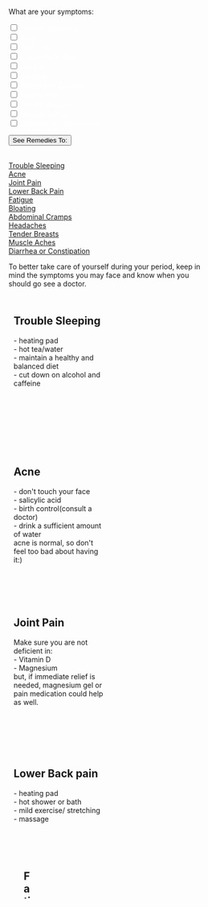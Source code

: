 <style>
#myBtn {
  display: none; /* Hidden by default */
  position: fixed; /* Fixed/sticky position */
  bottom: 20px; /* Place the button at the bottom of the page */
  right: 30px; /* Place the button 30px from the right */
  z-index: 99; /* Make sure it does not overlap */
  border: none; /* Remove borders */
  outline: none; /* Remove outline */
  background-color: white; /* Set a background color */
  color: DarkRed; /* Text color */
  cursor: pointer; /* Add a mouse pointer on hover */
  padding: 15px; /* Some padding */
  border-radius: 10px; /* Rounded corners */
  font-size: 18px; /* Increase font size */
}

#myBtn:hover {
  background-color: #555; /* Add a dark-grey background on hover */
}

* {
  box-sizing: border-box;
}

/* Create two equal columns that floats next to each other */
.column {
  float: left;
  width: 50%;
  padding: 10px;
  height: 300px; /* Should be removed. Only for demonstration */
}

/* Clear floats after the columns */
.row:after {
  content: "";
  display: table;
  clear: both;
}
 input {
  color: white;
}  
table, tr {
  border:1px solid black;
}
</style>
<body>
<form>
<p>What are your symptoms:</p>

<input type="checkbox" id = "chk1" name="symptoms" value="trouble_sleeping"><font color="#FFFFFF"> Trouble Sleeping</font>
<br>
<input type="checkbox" id = "chk2" name="symptoms" value="acne" style="color: white"><font color="#FFFFFF"> Acne</font>
<br>
<input type="checkbox" id = "chk3" name="symptoms" value="joint_pain" style="color: white"><font color="#FFFFFF"> Joint Pain</font>
<br>
<input type="checkbox" id = "chk4" name="symptoms" value="lower_back_pain" style="color: white"><font color="#FFFFFF"> Lower Back Pain</font> 
<br>
<input type="checkbox" id = "chk5" name="symptoms" value="fatigue" style="color: white"><font color="#FFFFFF"> Fatigue</font> 
<br>
<input type="checkbox" id = "chk6" name="symptoms" value="bloating" style="color: white"><font color="#FFFFFF"> Bloating</font> 
<br>
<input type="checkbox" id = "chk7" name="symptoms" value="Abdominal_Cramps" style="color: white"><font color="#FFFFFF"> Abdominal Cramps</font> 
<br>
<input type="checkbox" id = "chk8" name="symptoms" value="headaches" style="color: white"><font color="#FFFFFF"> Headaches</font> 
<br>
<input type="checkbox" id = "chk9" name="symptoms" value="tender_breasts" style="color: white"><font color="#FFFFFF"> Tender Breasts</font> 
<br>
<input type="checkbox" id = "chk10" name="symptoms" value="muscle_aches" style="color: white"><font color="#FFFFFF"> Muscle Aches</font> 
<br>
<input type="checkbox" id = "chk11" name="symptoms" value="diarrhea_or_constipation" style="color: white"><font color="#FFFFFF"> Diarrhea or Constipation</font> 
</form>

<button type="button" onclick ="fDisplay()" style = "color: white"><font color="#000000"> See Remedies To:</font></button>


<br><a id = "s1" href="#Trouble_Sleeping">Trouble Sleeping</a>
<br><a id = "s2" href="#Acne">Acne</a>
<br><a id = "s3" href="#Joint_Pain">Joint Pain</a>
<br><a id = "s4" href="#Lower_Back_Pain">Lower Back Pain</a>
<br><a id = "s5" href="#Fatigue">Fatigue</a>
<br><a id = "s6" href="#Bloating">Bloating</a>
<br><a id = "s7" href="#Abdominal_Cramps">Abdominal Cramps</a>
<br><a id = "s8" href="#Headaches">Headaches</a>
<br><a id = "s9" href="#Tender_Breasts">Tender Breasts</a>
<br><a id = "s10" href="#Muscle_Aches">Muscle Aches</a>
<br><a id = "s11" href="#Diarrhea_or_Constipation">Diarrhea or Constipation</a>

<button onclick="topFunction()" id="myBtn" title="Go to top">Top</button>
<script>
fHide();
    function fHide()
   {
    for (var i =1; i <12;i++){
      document.getElementById("s"+ i).style.visibility = "hidden";
      }
   } 
   function fDisplay()
   {
    for (var i =1; i <12;i++)
      if (document.getElementById("chk"+ i).checked==true){
        document.getElementById("s"+ i).style.visibility = "";
      }
    else{
        document.getElementById("s"+ i).style.visibility = "hidden";
      }
   }
let mybutton = document.getElementById("myBtn");
window.onscroll = function() {scrollFunction()};
function scrollFunction() {
  if (document.body.scrollTop > 20 || document.documentElement.scrollTop > 20) {
    mybutton.style.display = "block";
  } else {
    mybutton.style.display = "none";
  }
}
function topFunction() {
  document.body.scrollTop = 0; 
  document.documentElement.scrollTop = 0; 
}
</script>

<p>To better take care of yourself during your period, keep in mind the symptoms you may face and know when you should go see a doctor. <p>

<div class="row">
  <div class="column">
    <h2><a id="Trouble_Sleeping">Trouble Sleeping</a></h2>
    <p>- heating pad<br>
    - hot tea/water<br>
    - maintain a healthy and balanced diet<br>
    - cut down on alcohol and caffeine</p>
  </div>
  <div class="column">
    <h2></h2>
    <p></p>
  </div>
</div>

<div class="row">
  <div class="column">
    <h2><a id="Acne">Acne</a></h2>
    <p>- don't touch your face<br>
    - salicylic acid<br>
    - birth control(consult a doctor)<br>
    - drink a sufficient amount of water<br>
    acne is normal, so don't feel too bad about having it:)</p>
  </div>
  <div class="column">
    <h2></h2>
    <p></p>
  </div>
</div>

<div class="row">
  <div class="column">
    <h2><a id="Joint_Pain">Joint Pain</a></h2>
    <p>Make sure you are not deficient in:<br>
    - Vitamin D<br>
    - Magnesium<br>
    but, if immediate relief is needed, magnesium gel or pain medication could help as well.</p>
  </div>
  <div class="column">
    <h2></h2>
    <p></p>
  </div>
</div>

<div class="row">
  <div class="column">
    <h2><a id="Lower_Back_Pain">Lower Back pain</a></h2>
    <p>- heating pad<br>
    - hot shower or bath<br>
    - mild exercise/ stretching<br>
    - massage
    <p>
  <div class="column">
    <h2></h2>
    <p></p>

<div class="row">
  <div class="column">
    <h2><a id="Fatigue">Fatigue</a></h2>
    <p>- increase iron in your diet<br>
    - drink more water<br>
    - make sure you're getting a good night of sleep</p>
  </div>
  <div class="column">
    <h2></h2>
    <p></p>
  </div>
</div>

<div class="row">
  <div class="column">
    <h2><a id="Bloating">Bloating</a></h2>
    <p>- eat more whole foods<br>
    - exercise regularly<br>
    - birth control (consult a doctor)</p>
  </div>
  <div class="column">
    <h2></h2>
    <p></p>
  </div>
</div>

<div class="row">
  <div class="column">
    <h2><a id="Abdominal_Cramps">Abdominal Cramps</a></h2>
    <p>- heating pad<br>
    - herbal tea<br>
    - pain medication<br>
    - yoga<br>
    - increase magnesium intake<br>
    - birth control(consult doctor)<br>
    if severe, go to the doctor to see if it might be:<br>
      - endometriosis<br>
      - uterine fibrosis<br>
    etc.</p>
  </div>
  <div class="column" >
    <h2></h2>
    <p></p>
  </div>
</div>
<br>
<br>
<br>
<br>
<div class="row">
  <div class="column">
    <h2><a id="Headaches">Headaches</a></h2>
    <p>- pain medication
    - ice on forehead of neck<br>
    - acupuncture<br>
    - massage<br>
    - hot tea or water<br>
    - magnesium</p>
  </div>
  <div class="column">
    <h2></h2>
    <p></p>
  </div>
</div>
<div class="row">
  <div class="column">
    <h2><a id="Tender_Breasts">Tender Breasts</a></h2>
    <p>- apply warm or cold compress<br>
    - wear a comfortable bra<br>
    - limit caffeine intake<br>
    if severe, go to doctor to check if everything is ok</p>
  </div>
  <div class="column">
    <h2></h2>
    <p></p>
  </div>
</div>
<div class="row">
  <div class="column">
    <h2><a id="Muscle_Aches">Muscle Aches</a></h2>
    <p>- exercise<br>
    - have a balanced diet<br>
    - get a good amount of sleep</p>
  </div>
  <div class="column">
    <h2></h2>
    <p></p>
  </div>
</div>
<div class="row">
  <div class="column">
    <h2><a id="Diarrhea_or_Constipation">Diarrhea or Constipation</a></h2>
    <p>- have a fiber dense diet<br>
    - drink water<br>
    - avoid sugar and caffeine</p>
  </div>
  <div class="column">
    <h2></h2>
    <p></p>
  </div>
</div>